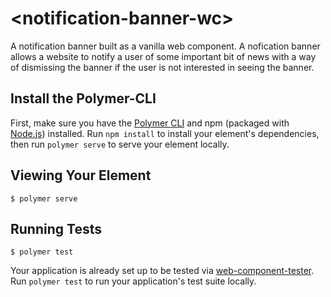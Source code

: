 # \<notification-banner-wc\>

A notification banner built as a vanilla web component. A nofication
banner allows a website to notify a user of some important bit of news
with a way of dismissing the banner if the user is not interested in
seeing the banner.

## Install the Polymer-CLI

First, make sure you have the
[Polymer CLI](https://www.npmjs.com/package/polymer-cli) and npm
(packaged with [Node.js](https://nodejs.org)) installed. Run
`npm install` to install your element's dependencies, then run
`polymer serve` to serve your element locally.

## Viewing Your Element

```
$ polymer serve
```

## Running Tests

```
$ polymer test
```

Your application is already set up to be tested via
[web-component-tester](https://github.com/Polymer/web-component-tester).
Run `polymer test` to run your application's test suite locally. 
